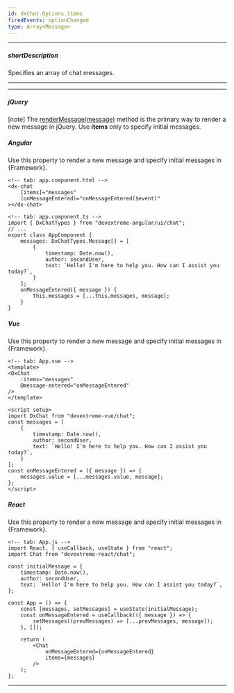 ```yaml
---
id: dxChat.Options.items
firedEvents: optionChanged
type: Array<Message>
---
```

---
##### shortDescription
Specifies an array of chat messages.

---
---
##### jQuery

[note] The [renderMessage(message)](/Documentation/ApiReference/UI_Components/dxChat/Methods/#renderMessagemessage) method is the primary way to render a new message in jQuery. Use **items** only to specify initial messages.

##### Angular

Use this property to render a new message and specify initial messages in {Framework}.

    <!-- tab: app.component.html -->
    <dx-chat 
        [items]="messages"
        (onMessageEntered)="onMessageEntered($event)"
    ></dx-chat>

    <!-- tab: app.component.ts -->
    import { DxChatTypes } from "devextreme-angular/ui/chat";
    // ...
    export class AppComponent {
        messages: DxChatTypes.Message[] = [
            {
                timestamp: Date.now(),
                author: secondUser,
                text: `Hello! I'm here to help you. How can I assist you today?`,
            }
        ];
        onMessageEntered({ message }) {
            this.messages = [...this.messages, message];
        }
    }

##### Vue

Use this property to render a new message and specify initial messages in {Framework}.

    <!-- tab: App.vue -->
    <template>
    <DxChat
        :items="messages"
        @message-entered="onMessageEntered"
    />
    </template>

    <script setup>
    import DxChat from "devextreme-vue/chat";
    const messages = [
        {
            timestamp: Date.now(),
            author: secondUser,
            text: `Hello! I'm here to help you. How can I assist you today?`,
        }
    ];
    const onMessageEntered = ({ message }) => {
        messages.value = [...messages.value, message];
    };
    </script>

##### React

Use this property to render a new message and specify initial messages in {Framework}.

    <!-- tab: App.js -->
    import React, { useCallback, useState } from "react";
    import Chat from "devextreme-react/chat";

    const initialMessage = {
        timestamp: Date.now(),
        author: secondUser,
        text: `Hello! I'm here to help you. How can I assist you today?`,
    };

    const App = () => {
        const [messages, setMessages] = useState(initialMessage);
        const onMessageEntered = useCallback(({ message }) => {
            setMessages((prevMessages) => [...prevMessages, message]);
        }, []);

        return (
            <Chat
                onMessageEntered={onMessageEntered}
                items={messages}
            />
        );
    };

---